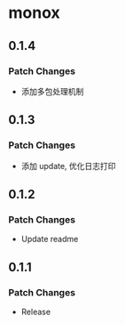 # monox

## 0.1.4

### Patch Changes

- 添加多包处理机制

## 0.1.3

### Patch Changes

- 添加 update, 优化日志打印

## 0.1.2

### Patch Changes

- Update readme

## 0.1.1

### Patch Changes

- Release
